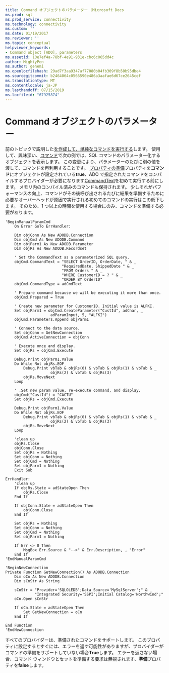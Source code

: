 ```yaml
---
title: Command オブジェクトのパラメーター |Microsoft Docs
ms.prod: sql
ms.prod_service: connectivity
ms.technology: connectivity
ms.custom: ''
ms.date: 01/19/2017
ms.reviewer: ''
ms.topic: conceptual
helpviewer_keywords:
- Command object [ADO], parameters
ms.assetid: 10e7ef4a-78bf-4e91-931e-cbc6c065dd4c
author: MightyPen
ms.author: genemi
ms.openlocfilehash: 29ad7f3aa9347af77080b04fb309f8b50b95dbe4
ms.sourcegitcommit: b2464064c0566590e486a3aafae6d67ce2645cef
ms.translationtype: MT
ms.contentlocale: ja-JP
ms.lasthandoff: 07/15/2019
ms.locfileid: "67925874"
---
```

# <a name="command-object-parameters"></a>Command オブジェクトのパラメーター
前のトピックで説明した[を作成して、単純なコマンドを実行する](../../../ado/guide/data/creating-and-executing-a-simple-command.md)します。 使用して、興味深い、[コマンド](../../../ado/reference/ado-api/command-object-ado.md)で次の例では、SQL コマンドのパラメーター化するオブジェクトを表示します。 この変更により、パラメーターのたびに別の値を渡して、コマンドを再利用することです。 [プロパティの準備](../../../ado/reference/ado-api/prepared-property-ado.md)プロパティを**コマンド**にオブジェクトが設定されている**true**、ADO で指定されたコマンドをコンパイルするプロバイダーが必要になります[CommandText](../../../ado/reference/ado-api/commandtext-property-ado.md)を初めて実行する前にします。 メモリ内のコンパイル済みのコマンドも保持されます。 少しそれがパフォーマンスの向上、コマンドがその後呼び出されるたびに結果を準備するために必要なオーバーヘッドが原因で実行される初めてのコマンドの実行はこの低下します。 そのため、1 つ以上の時間を使用する場合にのみ、コマンドを準備する必要があります。  
  
```  
'BeginManualParamCmd  
    On Error GoTo ErrHandler:  
  
    Dim objConn As New ADODB.Connection  
    Dim objCmd As New ADODB.Command  
    Dim objParm1 As New ADODB.Parameter  
    Dim objRs As New ADODB.Recordset  
  
    ' Set the CommandText as a parameterized SQL query.  
    objCmd.CommandText = "SELECT OrderID, OrderDate, " & _  
                         "RequiredDate, ShippedDate " & _  
                         "FROM Orders " & _  
                         "WHERE CustomerID = ? " & _  
                         "ORDER BY OrderID"  
    objCmd.CommandType = adCmdText  
  
    ' Prepare command because we will be executing it more than once.  
    objCmd.Prepared = True  
  
    ' Create new parameter for CustomerID. Initial value is ALFKI.  
    Set objParm1 = objCmd.CreateParameter("CustId", adChar, _  
                    adParamInput, 5, "ALFKI")  
    objCmd.Parameters.Append objParm1  
  
    ' Connect to the data source.  
    Set objConn = GetNewConnection  
    objCmd.ActiveConnection = objConn  
  
    ' Execute once and display.  
    Set objRs = objCmd.Execute  
  
    Debug.Print objParm1.Value  
    Do While Not objRs.EOF  
        Debug.Print vbTab & objRs(0) & vbTab & objRs(1) & vbTab & _  
                    objRs(2) & vbTab & objRs(3)  
        objRs.MoveNext  
    Loop  
  
    ' .Set new param value, re-execute command, and display.  
    objCmd("CustId") = "CACTU"  
    Set objRs = objCmd.Execute  
  
    Debug.Print objParm1.Value  
    Do While Not objRs.EOF  
        Debug.Print vbTab & objRs(0) & vbTab & objRs(1) & vbTab & _  
                    objRs(2) & vbTab & objRs(3)  
        objRs.MoveNext  
    Loop  
  
    'clean up  
    objRs.Close  
    objConn.Close  
    Set objRs = Nothing  
    Set objConn = Nothing  
    Set objCmd = Nothing  
    Set objParm1 = Nothing  
    Exit Sub  
  
ErrHandler:  
    'clean up  
    If objRs.State = adStateOpen Then  
        objRs.Close  
    End If  
  
    If objConn.State = adStateOpen Then  
        objConn.Close  
    End If  
  
    Set objRs = Nothing  
    Set objConn = Nothing  
    Set objCmd = Nothing  
    Set objParm1 = Nothing  
  
    If Err <> 0 Then  
        MsgBox Err.Source & "-->" & Err.Description, , "Error"  
    End If  
'EndManualParamCmd  
  
'BeginNewConnection  
Private Function GetNewConnection() As ADODB.Connection  
    Dim oCn As New ADODB.Connection  
    Dim sCnStr As String  
  
    sCnStr = "Provider='SQLOLEDB';Data Source='MySqlServer';" & _  
             "Integrated Security='SSPI';Initial Catalog='Northwind';"  
    oCn.Open sCnStr  
  
    If oCn.State = adStateOpen Then  
        Set GetNewConnection = oCn  
    End If  
  
End Function  
'EndNewConnection  
```  
  
 すべてのプロバイダーは、準備されたコマンドをサポートします。 このプロパティに設定するとすぐには、エラーを返す可能性がありますが、プロバイダーがコマンドの準備をサポートしていない場合**True**します。 エラーを返さない場合、コマンド ウィンドウとセットを準備する要求は無視されます、**準備**プロパティを**false**します。

